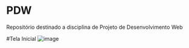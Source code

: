 # PDW
Repositório destinado a disciplina de Projeto de Desenvolvimento Web

#Tela Inicial
![image](https://user-images.githubusercontent.com/73426079/195737453-cdef6012-a49b-4f49-9193-a77bc2cd6fa6.png)
